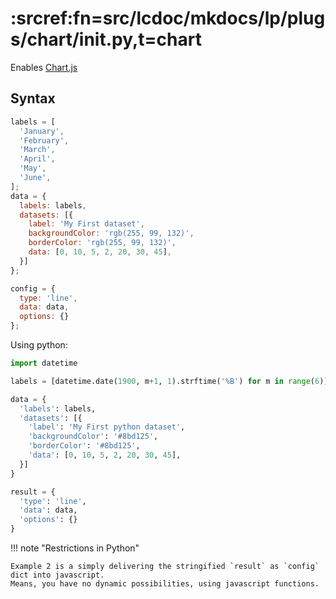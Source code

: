 # :srcref:fn=src/lcdoc/mkdocs/lp/plugs/chart/__init__.py,t=chart

Enables [Chart.js](https://www.chartjs.org/)

## Syntax

```javascript lp:chart addsrc="Example 1"
labels = [
  'January',
  'February',
  'March',
  'April',
  'May',
  'June',
];
data = {
  labels: labels,
  datasets: [{
    label: 'My First dataset',
    backgroundColor: 'rgb(255, 99, 132)',
    borderColor: 'rgb(255, 99, 132)',
    data: [0, 10, 5, 2, 20, 30, 45],
  }]
};

config = {
  type: 'line',
  data: data,
  options: {}
};

```

Using python:

```python lp:python|chart addsrc="Example 2"
import datetime

labels = [datetime.date(1900, m+1, 1).strftime('%B') for m in range(6)]

data = {
  'labels': labels,
  'datasets': [{
    'label': 'My First python dataset',
    'backgroundColor': '#8bd125',
    'borderColor': '#8bd125',
    'data': [0, 10, 5, 2, 20, 30, 45],
  }]
}

result = {
  'type': 'line',
  'data': data,
  'options': {}
}
```

!!! note "Restrictions in Python"

    Example 2 is a simply delivering the stringified `result` as `config` dict into javascript.
    Means, you have no dynamic possibilities, using javascript functions.
